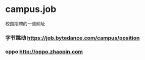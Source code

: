 # campus.job
校园招聘的一些网址
### 字节跳动  https://job.bytedance.com/campus/position
### oppo      http://oppo.zhaopin.com

